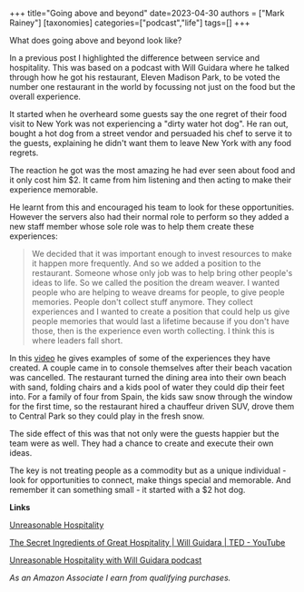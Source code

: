 +++
title="Going above and beyond"
date=2023-04-30
authors = ["Mark Rainey"]
[taxonomies]
categories=["podcast","life"]
tags=[]
+++

What does going above and beyond look like?

<!-- more -->

In a previous post I highlighted the difference between service and hospitality. This was based on a podcast with Will Guidara where he talked through how he got his restaurant, Eleven Madison Park, to be voted the number one restaurant in the world by focussing not just on the food but the overall experience.

It started when he overheard some guests say the one regret of their food visit to New York was not experiencing a "dirty water hot dog". He ran out, bought a hot dog from a street vendor and persuaded his chef to serve it to the guests, explaining he didn't want them to leave New York with any food regrets.

The reaction he got was the most amazing he had ever seen about food and it only cost him $2. It came from him listening and then acting to make their experience memorable.

He learnt from this and encouraged his team to look for these opportunities. However the servers also had their normal role to perform so they added a new staff member whose sole role was to help them create these experiences:

> We decided that it was important enough to invest resources to make it happen more frequently. And so we added a position to the restaurant. Someone whose only job was to help bring other people's ideas to life. So we called the position the dream weaver. I wanted people who are helping to weave dreams for people, to give people memories. People don't collect stuff anymore. They collect experiences and I wanted to create a position that could help us give people memories that would last a lifetime because if you don't have those, then is the experience even worth collecting. I think this is where leaders fall short.

In this [video](https://www.youtube.com/watch?v=bwcyXcOpWVs) he gives examples of some of the experiences they have created. A couple came in to console themselves after their beach vacation was cancelled. The restaurant turned the dining area into their own beach with sand, folding chairs and a kids pool of water they could dip their feet into. For a family of four from Spain, the kids saw snow through the window for the first time, so the restaurant hired a chauffeur driven SUV, drove them to Central Park so they could play in the fresh snow.

The side effect of this was that not only were the guests happier but the team were as well. They had a chance to create and execute their own ideas.

The key is not treating people as a commodity but as a unique individual - look for opportunities to connect, make things special and memorable. And remember it can something small - it started with a $2 hot dog.

__Links__

[Unreasonable Hospitality](https://amzn.to/45yfWiU) 

[The Secret Ingredients of Great Hospitality | Will Guidara | TED - YouTube](https://www.youtube.com/watch?v=bwcyXcOpWVs)

[Unreasonable Hospitality with Will Guidara podcast](https://simonsinek.com/podcast/episodes/unreasonable-hospitality-with-will-guidara/)

*As an Amazon Associate I earn from qualifying purchases.*

